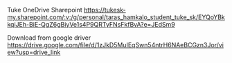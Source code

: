 Tuke OneDrive Sharepoint
https://tukesk-my.sharepoint.com/:v:/g/personal/taras_hamkalo_student_tuke_sk/EYQoYBkkqiJEh-BiE-QgZ6gBiyVe1s4P9QRTyFNsFkfBvA?e=JEdSm9

Download from google driver
https://drive.google.com/file/d/1zJkD5MuIEqSwn54ntrH6NAeBCGzn3Jor/view?usp=drive_link